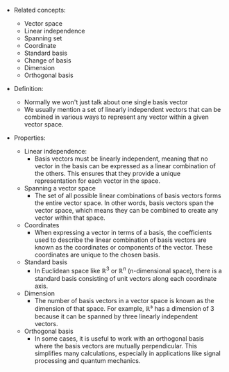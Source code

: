 
- Related concepts:
	- Vector space
	- Linear independence
	- Spanning set
	- Coordinate
	- Standard basis
	- Change of basis
	- Dimension 
	- Orthogonal basis

- Definition:
	- Normally we won't just talk about one single basis vector
	- We usually mention a set of linearly independent vectors that can be combined in various ways to represent any vector within a given vector space. 
- Properties:
	- Linear independence:
		- Basis vectors must be linearly independent, meaning that no vector in the basis can be expressed as a linear combination of the others. This ensures that they provide a unique representation for each vector in the space.
	- Spanning a vector space
		- The set of all possible linear combinations of basis vectors forms the entire vector space. In other words, basis vectors span the vector space, which means they can be combined to create any vector within that space.
	- Coordinates
		- When expressing a vector in terms of a basis, the coefficients used to describe the linear combination of basis vectors are known as the coordinates or components of the vector. These coordinates are unique to the chosen basis.
	- Standard basis
		- In Euclidean space like $\mathbb{R}^3$ or $\mathbb{R}^n$ (n-dimensional space), there is a standard basis consisting of unit vectors along each coordinate axis. 
	- Dimension
		- The number of basis vectors in a vector space is known as the dimension of that space. For example, ℝ³ has a dimension of 3 because it can be spanned by three linearly independent vectors.
	- Orthogonal basis
		- In some cases, it is useful to work with an orthogonal basis where the basis vectors are mutually perpendicular. This simplifies many calculations, especially in applications like signal processing and quantum mechanics.
